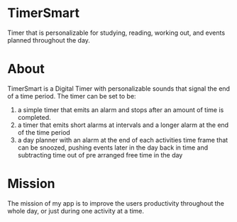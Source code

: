 # TimerSmart
Timer that is personalizable for studying, reading, working out, and events planned throughout the day.

# About
TimerSmart is a Digital Timer with personalizable sounds that signal the end of a time period.  The timer can be set to be:
1. a simple timer that emits an alarm and stops after an amount of time is completed.
2. a timer that emits short alarms at intervals and a longer alarm at the end of the time period
3. a day planner with an alarm at the end of each activities time frame that can be snoozed, pushing events later in the day back in time and subtracting time out of pre arranged free time in the day

# Mission
The mission of my app is to improve the users productivity throughout the whole day, or just during one activity at a time.

